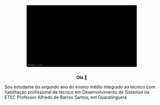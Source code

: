 <h1 align = "center">
  <img src = "https://github.com/GUILEERME/GUILEERME/blob/main/assets/hello-world-seytonic.gif" alt="GIF hello world">
</h1>

<p align = "center">
  <b> Olá 👋 </b>
  <p> Sou estudante do segundo ano do ensino médio integrado ao técnico com habilitação profissional de técnico em Desenvolvimento de Sistemas na ETEC Professor Alfredo de Barros Santos, em Guaratinguetá</p>
</p>


